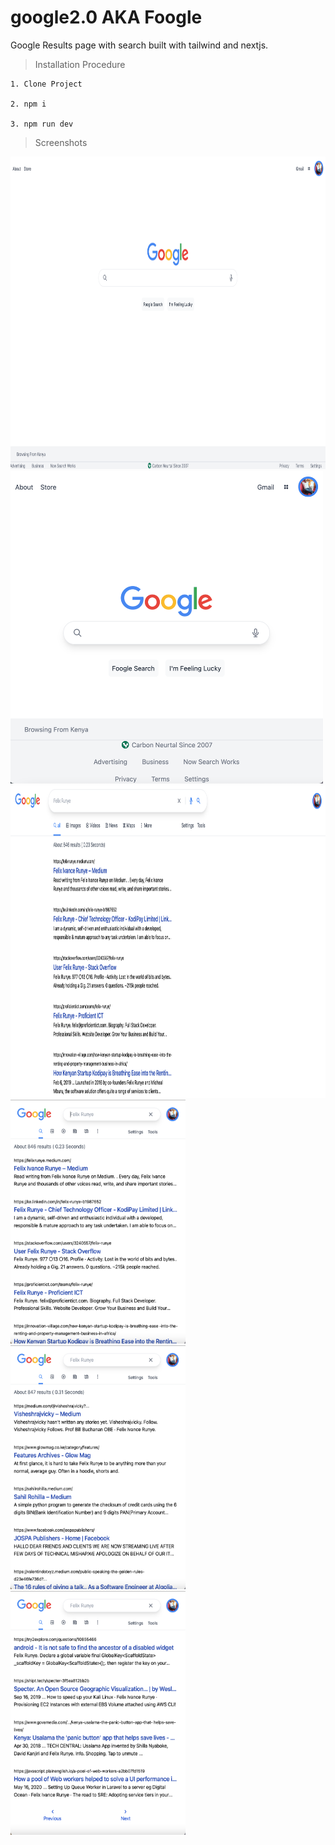 # google2.0 AKA Foogle
Google Results page with search built with tailwind and nextjs.

> Installation Procedure
```
1. Clone Project

2. npm i

3. npm run dev

```

> Screenshots
<img src="https://raw.githubusercontent.com/felixivance/google2.0/master/public/screenshots/1.png"  height="500" width="900" >
<br>
<img src="https://raw.githubusercontent.com/felixivance/google2.0/master/public/screenshots/2.png"  height="500" width="500" >
<br>
<img src="https://raw.githubusercontent.com/felixivance/google2.0/master/public/screenshots/3.png"  height="500" width="900" >
<br>
<img src="https://raw.githubusercontent.com/felixivance/google2.0/master/public/screenshots/4.png"  height="390" width="280" >
<br>
<img src="https://raw.githubusercontent.com/felixivance/google2.0/master/public/screenshots/5.png"  height="390" width="280" >
<br>
<img src="https://raw.githubusercontent.com/felixivance/google2.0/master/public/screenshots/6.png"  height="390" width="280" >
